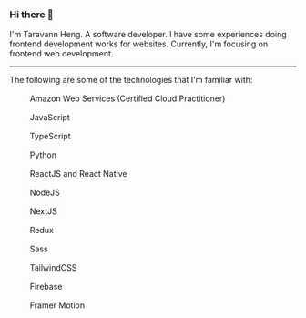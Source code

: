 ### Hi there 👋

I'm Taravann Heng. A software developer. I have some experiences doing frontend development works for websites. Currently, I'm focusing on frontend web development.

---

The following are some of the technologies that I'm familiar with:

<img src="https://cdn.jsdelivr.net/gh/devicons/devicon/icons/amazonwebservices/amazonwebservices-original.svg" height="16" width="16" /> &nbsp; &nbsp; Amazon Web Services (Certified Cloud Practitioner)

<img src="https://cdn.jsdelivr.net/gh/devicons/devicon/icons/javascript/javascript-plain.svg" height="16" width="16" /> &nbsp; &nbsp; JavaScript

<img src="https://cdn.jsdelivr.net/gh/devicons/devicon/icons/typescript/typescript-original.svg" height="16" width="16" /> &nbsp; &nbsp; TypeScript

<img src="https://cdn.jsdelivr.net/gh/devicons/devicon/icons/python/python-original.svg" height="16" width="16" /> &nbsp; &nbsp; Python

<img src="https://cdn.jsdelivr.net/gh/devicons/devicon/icons/react/react-original.svg" height="16" width="16" /> &nbsp; &nbsp; ReactJS and React Native

<img src="https://cdn.jsdelivr.net/gh/devicons/devicon/icons/nodejs/nodejs-original.svg" height="16" width="16" /> &nbsp; &nbsp; NodeJS

<picture>
  <source srcset="https://www.hengtaravann.com/images/languages/nextjs.svg" media="(prefers-color-scheme: dark)" />
  <img src="https://cdn.jsdelivr.net/gh/devicons/devicon/icons/nextjs/nextjs-original.svg" height="16" width="16" />
</picture>  &nbsp; &nbsp; NextJS
<p></p>

<img src="https://cdn.jsdelivr.net/gh/devicons/devicon/icons/redux/redux-original.svg" height="16" width="16" /> &nbsp; &nbsp; Redux

<img src="https://cdn.jsdelivr.net/gh/devicons/devicon/icons/sass/sass-original.svg" height="16" width="16" /> &nbsp; &nbsp; Sass

<img src="https://cdn.jsdelivr.net/gh/devicons/devicon/icons/tailwindcss/tailwindcss-plain.svg" height="16" width="16" /> &nbsp; &nbsp; TailwindCSS

<img src="https://cdn.jsdelivr.net/gh/devicons/devicon/icons/firebase/firebase-plain.svg" height="16" width="16" /> &nbsp; &nbsp; Firebase

<img src="https://www.vectorlogo.zone/logos/framer/framer-icon.svg" height="16" width="16" /> &nbsp; &nbsp; Framer Motion


<!-- 
---

Currently, I am learning:

<img src="https://cdn.jsdelivr.net/gh/devicons/devicon/icons/nodejs/nodejs-original.svg" height="16" width="16" /> &nbsp; &nbsp; NodeJS          

-->
